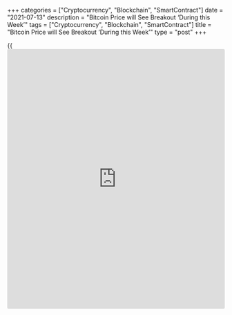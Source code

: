 +++
categories = ["Cryptocurrency", "Blockchain", "SmartContract"]
date = "2021-07-13"
description = "Bitcoin Price will See Breakout ‘During this Week’"
tags = ["Cryptocurrency", "Blockchain", "SmartContract"]
title = "Bitcoin Price will See Breakout ‘During this Week’"
type = "post"
+++

{{<iframe id="large-banner" src="https://www.bounty.group/#slide=5.0" width="100%" height="600" scrolling="no" style="border: 0px solid rgb(216, 221, 230); border-radius: 3px;">}}

![Bitcoin price will see breakout ‘during this week’ says trader with
$38K target][1]

Bitcoin (BTC) closed beneath a key moving average for the eighth week in
a row this weekend, but one analyst is betting on an imminent breakout.
Data from Cointelegraph Markets Pro and TradingView tracked Bitcoin as
it reversed weekend gains on Monday after a disappointing weekly close.
The largest cryptocurrency had maintained its familiar trading range
with $33,000 as support through Saturday and Sunday, but the new week
dampened momentum.

For popular trader and analyst Rekt Capital, unless progress can be
made, Bitcoin bulls may not have long to last before fresh losses hit.
“The blue 50-week EMA is still holding as support,” he summarized in a
series of tweets. “If this HL isn’t reclaimed as support soon, the sell-
side pressure on the 50 WEMA may be too much for $BTC to hold here.”

Others were more upbeat. In his latest video update, fellow trader
Michaël van de Poppe went as far as to call a BTC price breakout within
days. “I believe that Bitcoin is going to make a breakout to the
upside,” he forecast. “I would not be surprised if Bitcoin is going to
trade around $38,000 during the days of this week.” A look at buy and
sell levels at major exchange Binance showed resistance forming at
$35,000, with $30,000 remaining in place as overall support.

Altcoins lurk ahead of market decision  
Van de Poppe added that this movement might be good for altcoins, which
could start capitalizing on bullish sentiment. He had previously argued
that altcoins would outperform the speed of Bitcoin’s gains in the
coming months.

_Source:[FXPro][2]_

   1. /files/downloads/1/0/4/10416a060640683807ec85ef4d2efffd_4a74114e886bccc12dad55bae1791439.jpg
   2. /geturl/index/cf1c04ea2c7865be23b0b1e6ed99638586df8ec2/